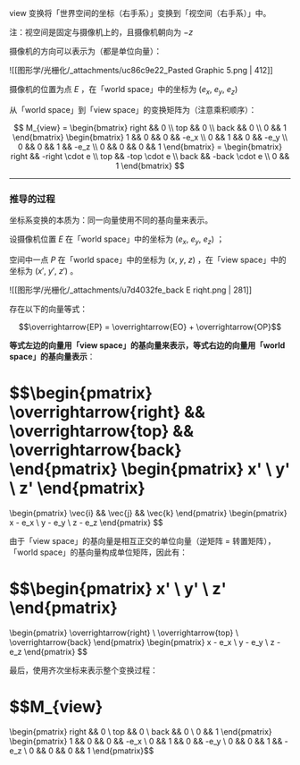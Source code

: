 view 变换将「世界空间的坐标（右手系）」变换到「视空间（右手系）」中。

注：视空间是固定与摄像机上的，且摄像机朝向为 $-z$  

摄像机的方向可以表示为（都是单位向量）：

![[图形学/光栅化/_attachments/uc86c9e22_Pasted Graphic 5.png | 412]]


摄像机的位置为点 $E$ ，在「world space」中的坐标为 $(e_x,\ e_y,\ e_z)$ 

从「world space」到「view space」的变换矩阵为（注意乘积顺序）：

$$
M_{view} =
\begin{bmatrix}
    right && 0 \\ top && 0 \\ back && 0 \\ 0 && 1
\end{bmatrix}
\begin{bmatrix}
    1 && 0 && 0 && -e_x \\
    0 && 1 && 0 && -e_y \\
    0 && 0 && 1 && -e_z \\
    0 && 0 && 0 && 1
\end{bmatrix}
= \begin{bmatrix}
    right && -right \cdot e \\
    top && -top \cdot e \\
    back && -back \cdot e \\
    0 && 1
\end{bmatrix}
$$

---

### 推导的过程

坐标系变换的本质为：同一向量使用不同的基向量来表示。

设摄像机位置 $E$ 在「world space」中的坐标为 $(e_x,\ e_y,\ e_z)$ ；

空间中一点 $P$ 在「world space」中的坐标为 $(x,\ y,\ z)$ ，在「view space」中的坐标为 $(x',\ y',\ z')$ 。

![[图形学/光栅化/_attachments/u7d4032fe_back E riqht.png | 281]]

存在以下的向量等式：

$$\overrightarrow{EP} = \overrightarrow{EO} + \overrightarrow{OP}$$

**等式左边的向量用「view space」的基向量来表示，等式右边的向量用「world space」的基向量表示**：

$$\begin{pmatrix}
\overrightarrow{right} && \overrightarrow{top} && \overrightarrow{back}
\end{pmatrix}
\begin{pmatrix}
x' \\ y' \\ z'
\end{pmatrix}
=
\begin{pmatrix}
\vec{i} && \vec{j} && \vec{k}
\end{pmatrix}
\begin{pmatrix}
x - e_x \\ y - e_y \\ z - e_z
\end{pmatrix}
$$

由于「view space」的基向量是相互正交的单位向量（逆矩阵 = 转置矩阵），「world space」的基向量构成单位矩阵，因此有：

$$\begin{pmatrix}
x' \\ y' \\ z'
\end{pmatrix}
=
\begin{pmatrix}
\overrightarrow{right} \\ \overrightarrow{top} \\ \overrightarrow{back}
\end{pmatrix}
\begin{pmatrix}
x - e_x \\ y - e_y \\ z - e_z
\end{pmatrix}
$$

最后，使用齐次坐标来表示整个变换过程：

$$M_{view}
=
\begin{pmatrix}
right && 0 \\ top && 0 \\ back && 0 \\ 0 && 1
\end{pmatrix}
\begin{pmatrix}
1 && 0 && 0 && -e_x \\
0 && 1 && 0 && -e_y \\
0 && 0 && 1 && -e_z \\
0 && 0 && 0 && 1
\end{pmatrix}$$


